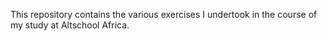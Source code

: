 This repository contains the various exercises I undertook in the course of my study at Altschool Africa.
